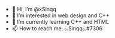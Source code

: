 - 👋 Hi, I’m @xSinqq
- 👀 I’m interested in web design and C++
- 🌱 I’m currently learning C++ and HTML
- 📫 How to reach me: ඞSinqqඞ#7306
<!---
xSinqq/xSinqq is a ✨ special ✨ repository because its `README.md` (this file) appears on your GitHub profile.
You can click the Preview link to take a look at your changes.
--->
